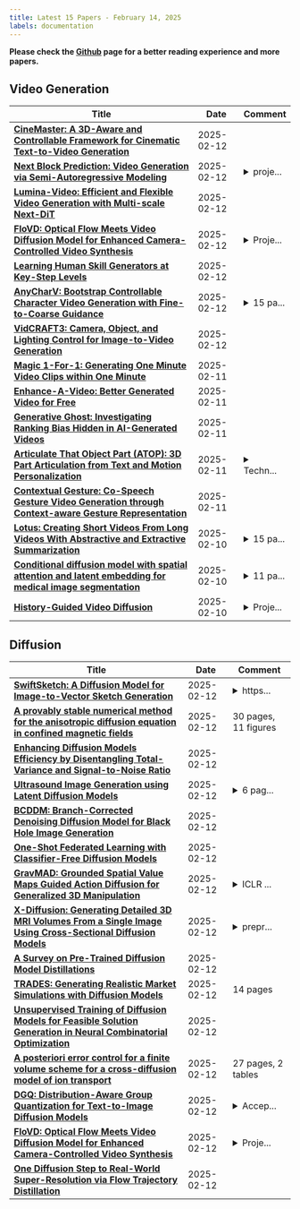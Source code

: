 ```yaml
---
title: Latest 15 Papers - February 14, 2025
labels: documentation
---
```

**Please check the [Github](https://github.com/zezhishao/MTS_Daily_ArXiv) page for a better reading experience and more papers.**

## Video Generation
| **Title** | **Date** | **Comment** |
| --- | --- | --- |
| **[CineMaster: A 3D-Aware and Controllable Framework for Cinematic Text-to-Video Generation](http://arxiv.org/abs/2502.08639v1)** | 2025-02-12 |  |
| **[Next Block Prediction: Video Generation via Semi-Autoregressive Modeling](http://arxiv.org/abs/2502.07737v2)** | 2025-02-12 | <details><summary>proje...</summary><p>project page: https://renshuhuai-andy.github.io/NBP-project/</p></details> |
| **[Lumina-Video: Efficient and Flexible Video Generation with Multi-scale Next-DiT](http://arxiv.org/abs/2502.06782v2)** | 2025-02-12 |  |
| **[FloVD: Optical Flow Meets Video Diffusion Model for Enhanced Camera-Controlled Video Synthesis](http://arxiv.org/abs/2502.08244v1)** | 2025-02-12 | <details><summary>Proje...</summary><p>Project website: https://jinwonjoon.github.io/flovd_site/</p></details> |
| **[Learning Human Skill Generators at Key-Step Levels](http://arxiv.org/abs/2502.08234v1)** | 2025-02-12 |  |
| **[AnyCharV: Bootstrap Controllable Character Video Generation with Fine-to-Coarse Guidance](http://arxiv.org/abs/2502.08189v1)** | 2025-02-12 | <details><summary>15 pa...</summary><p>15 pages, 9 figures, 4 tables</p></details> |
| **[VidCRAFT3: Camera, Object, and Lighting Control for Image-to-Video Generation](http://arxiv.org/abs/2502.07531v2)** | 2025-02-12 |  |
| **[Magic 1-For-1: Generating One Minute Video Clips within One Minute](http://arxiv.org/abs/2502.07701v1)** | 2025-02-11 |  |
| **[Enhance-A-Video: Better Generated Video for Free](http://arxiv.org/abs/2502.07508v1)** | 2025-02-11 |  |
| **[Generative Ghost: Investigating Ranking Bias Hidden in AI-Generated Videos](http://arxiv.org/abs/2502.07327v1)** | 2025-02-11 |  |
| **[Articulate That Object Part (ATOP): 3D Part Articulation from Text and Motion Personalization](http://arxiv.org/abs/2502.07278v1)** | 2025-02-11 | <details><summary>Techn...</summary><p>Technical Report, 16 pages</p></details> |
| **[Contextual Gesture: Co-Speech Gesture Video Generation through Context-aware Gesture Representation](http://arxiv.org/abs/2502.07239v1)** | 2025-02-11 |  |
| **[Lotus: Creating Short Videos From Long Videos With Abstractive and Extractive Summarization](http://arxiv.org/abs/2502.07096v1)** | 2025-02-10 | <details><summary>15 pa...</summary><p>15 pages, 9 figures, ACM IUI 2025</p></details> |
| **[Conditional diffusion model with spatial attention and latent embedding for medical image segmentation](http://arxiv.org/abs/2502.06997v1)** | 2025-02-10 | <details><summary>11 pa...</summary><p>11 pages, 2 figures, 3 tables, Accepted in MICCAI 2024</p></details> |
| **[History-Guided Video Diffusion](http://arxiv.org/abs/2502.06764v1)** | 2025-02-10 | <details><summary>Proje...</summary><p>Project Website: https://boyuan.space/history-guidance</p></details> |

## Diffusion
| **Title** | **Date** | **Comment** |
| --- | --- | --- |
| **[SwiftSketch: A Diffusion Model for Image-to-Vector Sketch Generation](http://arxiv.org/abs/2502.08642v1)** | 2025-02-12 | <details><summary>https...</summary><p>https://swiftsketch.github.io/</p></details> |
| **[A provably stable numerical method for the anisotropic diffusion equation in confined magnetic fields](http://arxiv.org/abs/2306.00423v4)** | 2025-02-12 | 30 pages, 11 figures |
| **[Enhancing Diffusion Models Efficiency by Disentangling Total-Variance and Signal-to-Noise Ratio](http://arxiv.org/abs/2502.08598v1)** | 2025-02-12 |  |
| **[Ultrasound Image Generation using Latent Diffusion Models](http://arxiv.org/abs/2502.08580v1)** | 2025-02-12 | <details><summary>6 pag...</summary><p>6 pages conference paper for SPIE medical imaging</p></details> |
| **[BCDDM: Branch-Corrected Denoising Diffusion Model for Black Hole Image Generation](http://arxiv.org/abs/2502.08528v1)** | 2025-02-12 |  |
| **[One-Shot Federated Learning with Classifier-Free Diffusion Models](http://arxiv.org/abs/2502.08488v1)** | 2025-02-12 |  |
| **[GravMAD: Grounded Spatial Value Maps Guided Action Diffusion for Generalized 3D Manipulation](http://arxiv.org/abs/2409.20154v4)** | 2025-02-12 | <details><summary>ICLR ...</summary><p>ICLR 2025. The first two authors contributed equally</p></details> |
| **[X-Diffusion: Generating Detailed 3D MRI Volumes From a Single Image Using Cross-Sectional Diffusion Models](http://arxiv.org/abs/2404.19604v2)** | 2025-02-12 | <details><summary>prepr...</summary><p>preprint, project website: https://emmanuelleb985.github.io/XDiffusion/</p></details> |
| **[A Survey on Pre-Trained Diffusion Model Distillations](http://arxiv.org/abs/2502.08364v1)** | 2025-02-12 |  |
| **[TRADES: Generating Realistic Market Simulations with Diffusion Models](http://arxiv.org/abs/2502.07071v2)** | 2025-02-12 | 14 pages |
| **[Unsupervised Training of Diffusion Models for Feasible Solution Generation in Neural Combinatorial Optimization](http://arxiv.org/abs/2411.00003v4)** | 2025-02-12 |  |
| **[A posteriori error control for a finite volume scheme for a cross-diffusion model of ion transport](http://arxiv.org/abs/2502.08306v1)** | 2025-02-12 | 27 pages, 2 tables |
| **[DGQ: Distribution-Aware Group Quantization for Text-to-Image Diffusion Models](http://arxiv.org/abs/2501.04304v2)** | 2025-02-12 | <details><summary>Accep...</summary><p>Accepted ICLR 2025. Project page: https://ugonfor.kr/DGQ</p></details> |
| **[FloVD: Optical Flow Meets Video Diffusion Model for Enhanced Camera-Controlled Video Synthesis](http://arxiv.org/abs/2502.08244v1)** | 2025-02-12 | <details><summary>Proje...</summary><p>Project website: https://jinwonjoon.github.io/flovd_site/</p></details> |
| **[One Diffusion Step to Real-World Super-Resolution via Flow Trajectory Distillation](http://arxiv.org/abs/2502.01993v2)** | 2025-02-12 |  |

